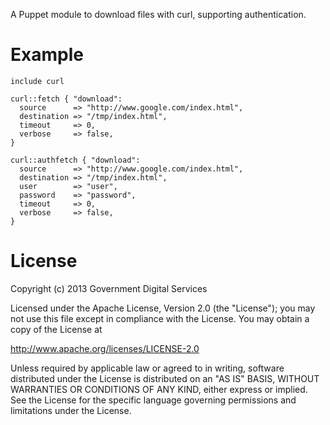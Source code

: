 A Puppet module to download files with curl, supporting authentication.

# Example

	include curl
	
	curl::fetch { "download":
	  source      => "http://www.google.com/index.html",
	  destination => "/tmp/index.html",
	  timeout     => 0,
	  verbose     => false,
	}
	
	curl::authfetch { "download":
	  source      => "http://www.google.com/index.html",
	  destination => "/tmp/index.html",
	  user        => "user",
	  password    => "password",
	  timeout     => 0,
	  verbose     => false,
	}

# License

Copyright (c) 2013 Government Digital Services

Licensed under the Apache License, Version 2.0 (the "License");
you may not use this file except in compliance with the License.
You may obtain a copy of the License at

   http://www.apache.org/licenses/LICENSE-2.0

Unless required by applicable law or agreed to in writing, software
distributed under the License is distributed on an "AS IS" BASIS,
WITHOUT WARRANTIES OR CONDITIONS OF ANY KIND, either express or implied.
See the License for the specific language governing permissions and
limitations under the License.
